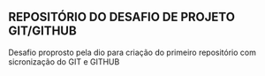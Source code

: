 ## REPOSITÓRIO DO DESAFIO DE PROJETO GIT/GITHUB
Desafio proprosto pela dio para criação do primeiro repositório com sicronização do GIT e GITHUB
